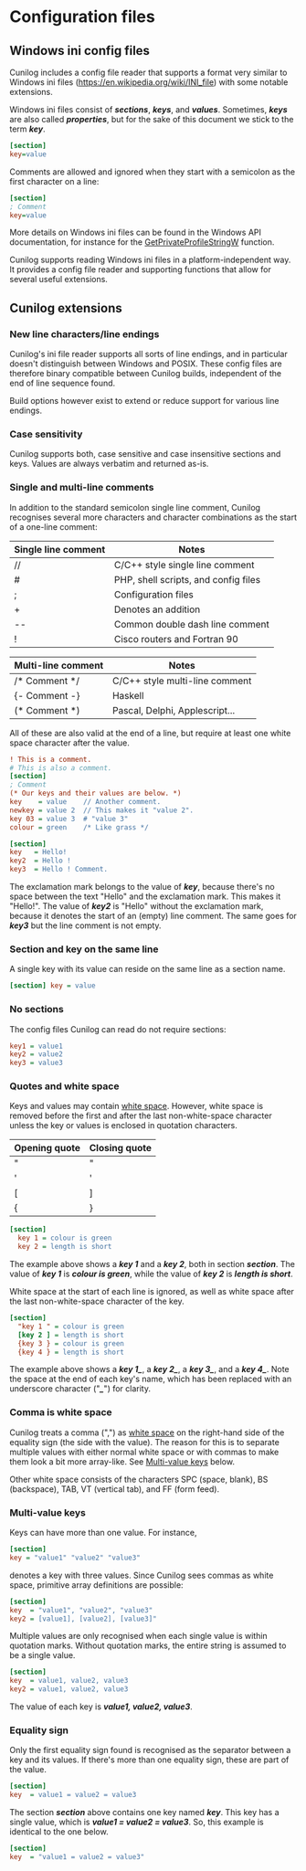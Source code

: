 # Configuration files
## Windows ini config files

Cunilog includes a config file reader that supports a format very similar to Windows ini files (https://en.wikipedia.org/wiki/INI_file) with some notable extensions.

Windows ini files consist of ***sections***, ***keys***, and ***values***. Sometimes, ***keys*** are also called ***properties***, but for the sake of this document we stick to the term ***key***.

```ini
[section]
key=value
```
Comments are allowed and ignored when they start with a semicolon as the first character on a line:
```ini
[section]
; Comment
key=value
```

More details on Windows ini files can be found in the Windows API documentation, for instance for the [GetPrivateProfileStringW](https://learn.microsoft.com/en-us/windows/win32/api/winbase/nf-winbase-getprivateprofilestringw) function.

Cunilog supports reading Windows ini files in a platform-independent way. It provides a config file reader and supporting functions that allow for several useful extensions.

## Cunilog extensions
### New line characters/line endings

Cunilog's ini file reader supports all sorts of line endings, and in particular doesn't distinguish between Windows and POSIX. These config files are therefore binary compatible between Cunilog builds, independent of the end of line sequence found.

Build options however exist to extend or reduce support for various line endings.

### Case sensitivity

Cunilog supports both, case sensitive and case insensitive sections and keys. Values are always verbatim and returned as-is.

### Single and multi-line comments
In addition to the standard semicolon single line comment, Cunilog recognises several more characters and character combinations as the start of a one-line comment: 

| Single line comment | Notes                                |
| ------------------- | -------------------------------------|
| //                  | C/C++ style single line comment      |
| #                   | PHP, shell scripts, and config files |
| ;                   | Configuration files                  |
| +                   | Denotes an addition                  |
| --                  | Common double dash line comment      |
| !                   | Cisco routers and Fortran 90         |

| Multi-line comment | Notes                          |
| ------------------ | ------------------------------ |
| /* Comment */      | C/C++ style multi-line comment |
| {- Comment -}      | Haskell                        |
| (* Comment *)      | Pascal, Delphi, Applescript... |

All of these are also valid at the end of a line, but require at least one white space character after the value.
```ini
! This is a comment.
# This is also a comment.
[section]
; Comment
(* Our keys and their values are below. *)
key    = value    // Another comment.
newkey = value 2  // This makes it "value 2".
key 03 = value 3  # "value 3"
colour = green    /* Like grass */
```

```ini
[section]
key   = Hello!
key2  = Hello !
key3  = Hello ! Comment.
```
The exclamation mark belongs to the value of ***key***, because there's no space between the text "Hello" and the exclamation mark. This makes it "Hello!".
The value of ***key2*** is "Hello" without the exclamation mark, because it denotes the start of an (empty) line comment. The same goes for ***key3*** but the line comment is not empty.

### Section and key on the same line

A single key with its value can reside on the same line as a section name.
```ini
[section] key = value
```

### No sections

The config files Cunilog can read do not require sections:
```ini
key1 = value1
key2 = value2
key3 = value3
```

### Quotes and white space

Keys and values may contain [white space](https://en.wikipedia.org/wiki/Whitespace_character).
However, white space is removed before the first and after the last non-white-space character
unless the key or values is enclosed in quotation characters.

| Opening quote | Closing quote |
| ------------- | ------------- |
| "             | "             |
| '             | '             |
| [             | ]             |
| {             | }             |

```ini
[section]
  key 1 = colour is green
  key 2 = length is short
```
The example above shows a ***key 1*** and a ***key 2***, both in section ***section***.
The value of ***key 1*** is ***colour is green***, while the value of ***key 2*** is
***length is short***.

White space at the start of each line is ignored, as well as white space after
the last non-white-space character of the key.

```ini
[section]
  "key 1 " = colour is green
  [key 2 ] = length is short
  {key 3 } = colour is green
  {key 4 } = length is short
```
The example above shows a ***key 1_***, a ***key 2_***, a ***key 3_***, and a ***key 4_***.
Note the space at the end of each key's name, which has been replaced with an
underscore character ("***_***") for clarity.

### Comma is white space

Cunilog treats a comma (",") as [white space](https://en.wikipedia.org/wiki/Whitespace_character) on the right-hand side of the equality sign (the side with the value). The reason for this is to separate multiple values with either normal white space or with commas to make them look a bit more array-like. See [Multi-value keys](#-Multi-value-keys) below.

Other white space consists of the characters SPC (space, blank), BS (backspace), TAB,
VT (vertical tab), and FF (form feed).

### Multi-value keys

Keys can have more than one value. For instance,
```ini
[section]
key = "value1" "value2" "value3"
```
denotes a key with three values. Since Cunilog sees commas as white space,
primitive array definitions are possible:
```ini
[section]
key  = "value1", "value2", "value3"
key2 = [value1], [value2], [value3]"
```
Multiple values are only recognised when each single value is within quotation marks. Without quotation marks, the entire string is assumed to be a single value.
```ini
[section]
key  = value1, value2, value3
key2 = value1, value2, value3
```
The value of each key is ***value1, value2, value3***.

### Equality sign

Only the first equality sign found is recognised as the separator between a key and its values. If there's more than one equality sign, these are part of the value.

```ini
[section]
key  = value1 = value2 = value3
```
The section ***section*** above contains one key named ***key***. This key has a single value, which is ***value1 = value2 = value3***. So, this example is identical to the one below.
```ini
[section]
key  = "value1 = value2 = value3"
```
